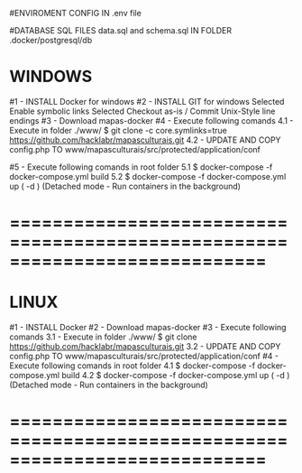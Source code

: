 #ENVIROMENT CONFIG IN .env file

#DATABASE SQL FILES data.sql and schema.sql IN FOLDER .docker/postgresql/db


# WINDOWS

#1 - INSTALL Docker for windows
#2 - INSTALL GIT for windows 
     Selected Enable symbolic links 
     Selected Checkout as-is / Commit Unix-Style line endings 
#3 - Download mapas-docker
#4 - Execute following comands
     4.1 - Execute in folder ./www/ $ git clone -c core.symlinks=true https://github.com/hacklabr/mapasculturais.git
     4.2 - UPDATE AND COPY config.php TO  www/mapasculturais/src/protected/application/conf

#5 - Execute following comands in root folder
     5.1 $ docker-compose -f docker-compose.yml build
     5.2 $ docker-compose -f docker-compose.yml up ( -d ) (Detached mode - Run containers in the background)

# ============================================================================

# LINUX 

#1 - INSTALL Docker 
#2 - Download mapas-docker
#3 - Execute following comands
     3.1 - Execute in folder ./www/ $ git clone  https://github.com/hacklabr/mapasculturais.git
     3.2 - UPDATE AND COPY config.php TO  www/mapasculturais/src/protected/application/conf
#4 - Execute following comands in root folder
     4.1 $ docker-compose -f docker-compose.yml build
     4.2 $ docker-compose -f docker-compose.yml up ( -d ) (Detached mode - Run containers in the background)

# ============================================================================

 
